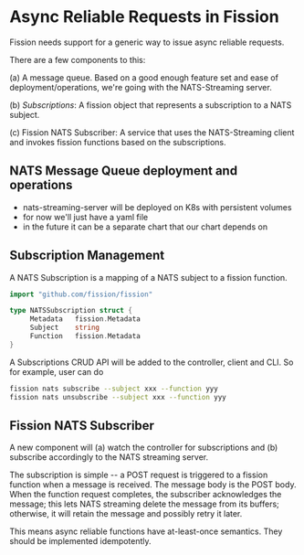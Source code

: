 # Async Reliable Requests in Fission

Fission needs support for a generic way to issue async reliable
requests.

There are a few components to this:

(a) A message queue.  Based on a good enough feature set and ease of
deployment/operations, we're going with the NATS-Streaming server.

(b) _Subscriptions_: A fission object that represents a subscription
to a NATS subject.

(c) Fission NATS Subscriber: A service that uses the NATS-Streaming
client and invokes fission functions based on the subscriptions.


## NATS Message Queue deployment and operations

 * nats-streaming-server will be deployed on K8s with persistent
   volumes
 * for now we'll just have a yaml file
 * in the future it can be a separate chart that our chart depends on


## Subscription Management

A NATS Subscription is a mapping of a NATS subject to a fission function.

```go
import "github.com/fission/fission"

type NATSSubscription struct {
     Metadata   fission.Metadata
     Subject    string
     Function   fission.Metadata
}
```

A Subscriptions CRUD API will be added to the controller, client and
CLI. So for example, user can do

```bash
fission nats subscribe --subject xxx --function yyy
fission nats unsubscribe --subject xxx --function yyy
```

## Fission NATS Subscriber

A new component will (a) watch the controller for subscriptions and
(b) subscribe accordingly to the NATS streaming server.

The subscription is simple -- a POST request is triggered to a fission
function when a message is received.  The message body is the POST
body.  When the function request completes, the subscriber
acknowledges the message; this lets NATS streaming delete the message
from its buffers; otherwise, it will retain the message and possibly
retry it later.

This means async reliable functions have at-least-once semantics.
They should be implemented idempotently.
